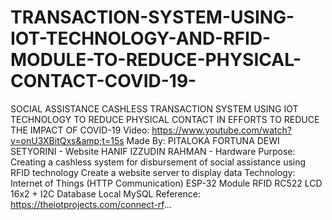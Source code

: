 # TRANSACTION-SYSTEM-USING-IOT-TECHNOLOGY-AND-RFID-MODULE-TO-REDUCE-PHYSICAL-CONTACT-COVID-19-
SOCIAL ASSISTANCE CASHLESS TRANSACTION SYSTEM USING IOT TECHNOLOGY TO REDUCE PHYSICAL CONTACT IN EFFORTS TO REDUCE THE IMPACT OF COVID-19  Video: https://www.youtube.com/watch?v=onU3XBitQxs&amp;t=15s  Made By: PITALOKA FORTUNA DEWI SETYORINI - Website HANIF IZZUDIN RAHMAN - Hardware  Purpose:  Creating a cashless system for disbursement of social assistance using RFID technology Create a website server to display data Technology:  Internet of Things (HTTP Communication) ESP-32 Module RFID RC522 LCD 16x2 + I2C Database Local MySQL Reference: https://theiotprojects.com/connect-rf...
